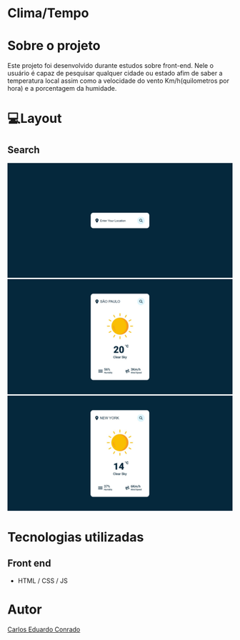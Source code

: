 # Clima/Tempo 

# Sobre o projeto

Este projeto foi desenvolvido durante estudos sobre front-end. Nele o usuário é capaz de pesquisar qualquer cidade ou estado afim de saber a temperatura local assim como a velocidade do vento Km/h(quilometros por hora)  e a porcentagem da humidade.

# 💻Layout 

## Search
![Search](https://github.com/CaduConrado/Weather-App/blob/master/img/Search.jpeg)
![Search by City](https://github.com/CaduConrado/Weather-App/blob/master/img/Search_SP.jpeg)
![Search by City](https://github.com/CaduConrado/Weather-App/blob/master/img/Search_NY.jpeg)

# Tecnologias utilizadas

## Front end
- HTML / CSS / JS 

# Autor

[Carlos Eduardo Conrado](https://www.linkedin.com/in/carlos-eduardo-conrado-3b35561b1/)

